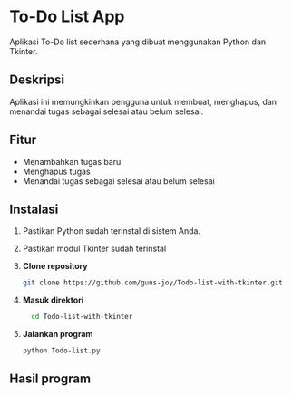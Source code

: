 # To-Do List App

Aplikasi To-Do list sederhana yang dibuat menggunakan Python dan Tkinter.

## Deskripsi
Aplikasi ini memungkinkan pengguna untuk membuat, menghapus, dan menandai tugas sebagai selesai atau belum selesai.

## Fitur
- Menambahkan tugas baru
- Menghapus tugas
- Menandai tugas sebagai selesai atau belum selesai

## Instalasi
1. Pastikan Python sudah terinstal di sistem Anda.
2. Pastikan modul Tkinter sudah terinstal 

1. **Clone repository**
   ```sh
   git clone https://github.com/guns-joy/Todo-list-with-tkinter.git
   ```
2. **Masuk direktori**
   ```sh
     cd Todo-list-with-tkinter
   ```
3. **Jalankan program**
   ```sh
   python Todo-list.py
   ```
## Hasil program 
